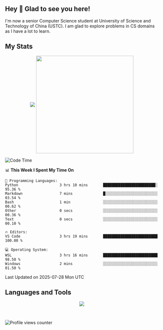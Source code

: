 ## Hey 👋  Glad to see you here!

I'm now a senior Computer Science student at University of Science and Technology of China (USTC). I am glad to explore problems in CS domains as I have a lot to learn.

## My Stats  

<p align="center">
 <img align="middle" src="https://vercel-himalalps.vercel.app/api?username=himalalps&show_icons=true&count_private=true&theme=transparent&rank_icon=github" />
 <img align="middle" src="https://vercel-himalalps.vercel.app/api/top-langs/?username=himalalps&layout=donut&theme=transparent&hide=javascript" width=320 />
</p>

<!--START_SECTION:waka-->
![Code Time](http://img.shields.io/badge/Code%20Time-1%2C533%20hrs%2055%20mins-blue)

📊 **This Week I Spent My Time On** 

```text
💬 Programming Languages: 
Python                   3 hrs 10 mins       ████████████████████████░   95.36 % 
Markdown                 7 mins              █░░░░░░░░░░░░░░░░░░░░░░░░   03.54 % 
Bash                     1 min               ░░░░░░░░░░░░░░░░░░░░░░░░░   00.62 % 
Other                    0 secs              ░░░░░░░░░░░░░░░░░░░░░░░░░   00.36 % 
Text                     0 secs              ░░░░░░░░░░░░░░░░░░░░░░░░░   00.10 % 

🔥 Editors: 
VS Code                  3 hrs 19 mins       █████████████████████████   100.00 % 

💻 Operating System: 
WSL                      3 hrs 16 mins       █████████████████████████   98.50 % 
Windows                  2 mins              ░░░░░░░░░░░░░░░░░░░░░░░░░   01.50 % 
```


 Last Updated on 2025-07-28 Mon UTC
<!--END_SECTION:waka-->

## Languages and Tools

<p align="center">
 <img src="https://skillicons.dev/icons?i=css,html,cpp,c,python,rust,mysql,androidstudio,bash,pytorch,linux,docker,git,md,latex,photoshop,premiere&perline=20" />
</p>

<br/>

![Profile views counter](https://komarev.com/ghpvc/?username=himalalps&&style=flat-square)

<!-- <div align="center">Generated using <a href="https://profilinator.rishav.dev/" target="_blank">Github Profilinator</a></div> -- >
